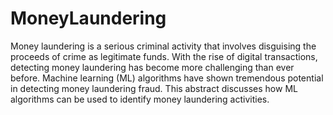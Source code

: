 # MoneyLaundering
Money laundering is a serious criminal activity that involves disguising the proceeds of 
crime as legitimate funds. With the rise of digital transactions, detecting money laundering 
has become more challenging than ever before. Machine learning (ML) algorithms have 
shown tremendous potential in detecting money laundering fraud. This abstract discusses 
how ML algorithms can be used to identify money laundering activities.


